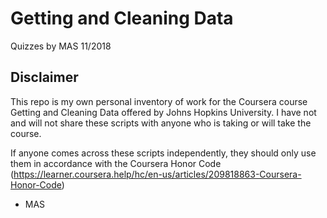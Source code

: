 # Getting and Cleaning Data 
Quizzes by MAS 11/2018

## Disclaimer
This repo is my own personal inventory of work for the Coursera course Getting and Cleaning Data offered by Johns Hopkins University. I have not and will not share these scripts with anyone who is taking or will take the course.

If anyone comes across these scripts independently, they should only use them in accordance with the Coursera Honor Code
(https://learner.coursera.help/hc/en-us/articles/209818863-Coursera-Honor-Code) 

- MAS
